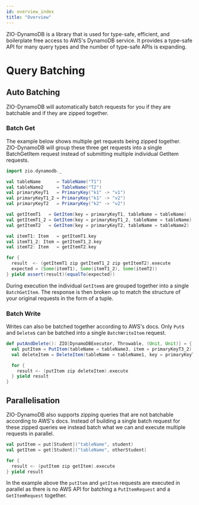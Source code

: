 ```yaml
---
id: overview_index
title: "Overview"
---
```


ZIO-DynamoDB is a library that is used for type-safe, efficient, and boilerplate free access to AWS's DynamoDB service. It provides a type-safe API for many query types and the number of type-safe APIs is expanding.


# Query Batching

## Auto Batching
ZIO-DynamoDB will automatically batch requests for you if they are batchable and if they are zipped together.

### Batch Get
The example below shows multiple get requests being zipped together. ZIO-DynamoDB will group these three get requests into a single BatchGetItem request instead of submitting multiple individual GetItem requests.
```scala
import zio.dynamodb._

val tableName      = TableName("T1")
val tableName2     = TableName("T2")
val primaryKeyT1   = PrimaryKey("k1" -> "v1")
val primaryKeyT1_2 = PrimaryKey("k1" -> "v2")
val primaryKeyT2   = PrimaryKey("k2" -> "v2")

val getItemT1   = GetItem(key = primaryKeyT1, tableName = tableName)
val getItemT1_2 = GetItem(key = primaryKeyT1_2, tableName = tableName)
val getItemT2   = GetItem(key = primaryKeyT2, tableName = tableName2)

val itemT1: Item   = getItemT1.key
val itemT1_2: Item = getItemT1_2.key
val itemT2: Item   = getItemT2.key

for {
  result  <- (getItemT1 zip getItemT1_2 zip getItemT2).execute
  expected = (Some(itemT1), Some(itemT1_2), Some(itemT2))
} yield assert(result)(equalTo(expected))
```
During execution the individual `GetItem`s are grouped together into a single `BatchGetItem`. The response is then broken up to match the structure of your original requests in the form of a tuple.

### Batch Write
Writes can also be batched together according to AWS's docs. Only `Put`s and `Delete`s can be batched into a single `BatchWriteItem` request.

```scala
def putAndDelete(): ZIO[DynamoDBExecutor, Throwable, (Unit, Unit)] = {
  val putItem = PutItem(tableName = tableName3, item = primaryKeyT3_2)
  val deleteItem = DeleteItem(tableName = tableName1, key = primaryKeyT1)

  for {
    result <- (putItem zip deleteItem).execute
  } yield result
}
```


## Parallelisation

ZIO-DynamoDB also supports zipping queries that are not batchable according to AWS's docs. Instead of building a single batch request for these zipped queries we instead batch what we can and execute multiple requests in parallel.

```scala
val putItem = put[Student]("tableName", student)
val getItem = get[Student]("tableName", otherStudent)

for {
  result <- (putItem zip getItem).execute
} yield result
```

In the example above the `putItem` and `getItem` requests are executed in parallel as there is no AWS API for batching a `PutItemRequest` and a `GetItemRequest` together.




